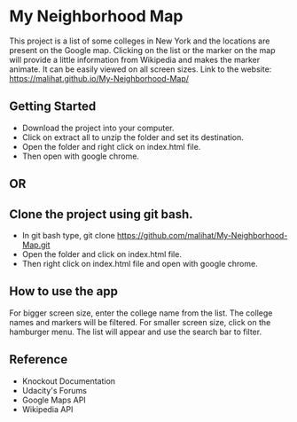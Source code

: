 # My Neighborhood Map
This project is a list of some colleges in New York and the locations are present on the Google map. Clicking on the list
or the marker on the map will provide a little information from Wikipedia and makes the marker animate. It can be easily 
viewed on all screen sizes.
Link to the website:  https://malihat.github.io/My-Neighborhood-Map/

## Getting Started
* Download the project into your computer.
* Click on extract all to unzip the folder and set its destination.
* Open the folder and right click on index.html file.
* Then open with google chrome.

## OR

## Clone the project using git bash.
* In git bash type, git clone https://github.com/malihat/My-Neighborhood-Map.git
* Open the folder and click on index.html file.
* Then right click on index.html file and open with google chrome.

## How to use the app
For bigger screen size, enter the college name from the list.
The college names and markers will be filtered.
For smaller screen size, click on the hamburger menu.
The list will appear and use the search bar to filter.


## Reference
* Knockout Documentation
* Udacity's Forums
* Google Maps API
* Wikipedia API



